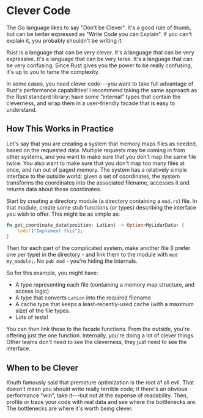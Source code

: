 # Clever Code

The Go language likes to say "Don't be Clever". It's a good rule of thumb, but can be better expressed as "Write Code you can Explain". If you can't explain it, you probably shouldn't be writing it.

Rust is a language that can be very clever. It's a language that can be very expressive. It's a language that can be very terse. It's a language that can be very confusing. Since Rust gives you the power to be really confusing, it's up to you to tame the complexity.

In some cases, you *need* clever code---you want to take full advantage of Rust's performance capabilities! I recommend taking the same approach as the Rust standard library: have some "internal" types that contain the cleverness, and wrap them in a user-friendly facade that is easy to understand.

## How This Works in Practice

Let's say that you are creating a system that memory maps files as needed, based on the requested data. Multiple requests may be coming in from other systems, and you want to make sure that you don't map the same file twice. You also want to make sure that you don't map too many files at once, and run out of paged memory. The system has a relatively simple interface to the outside world: given a set of coordinates, the system transforms the coordinates into the associated filename, accesses it and returns data about those coordinates.

Start by creating a directory module (a directory containing a `mod.rs`) file. In that module, create some stub functions (or types) describing the interface you wish to offer. This might be as simple as:

```rust
fn get_coordinate_data(position: LatLon) -> Option<MyLidarData> {
    todo!("Implement this");
}
```

Then for each part of the complicated system, make another file (I prefer one per type) in the directory - and link them to the module with `mod my_module;`. No `pub mod` - you're hiding the internals.

So for this example, you might have:
* A type representing each file (containing a memory map structure, and access logic)
* A type that converts `LatLon` into the required filename
* A cache type that keeps a least-recently-used cache (with a maximum size) of the file types.
* Lots of tests!

You can then link those to the facade functions. From the outside, you're offering just the one function. Internally, you're doing a lot of clever things. Other teams don't need to see the cleverness, they just need to see the interface.

## When to be Clever

Knuth famously said that premature optimization is the root of all evil. That doesn't mean you should write really terrible code; if there's an obvious performance "win", take it---but not at the expense of readability. Then, profile or trace your code with real data and see where the bottlenecks are. The bottlenecks are where it's worth being clever.
